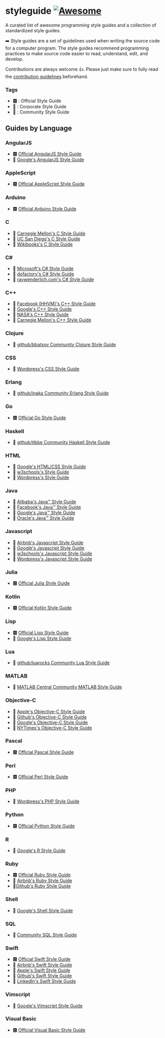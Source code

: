 # styleguide [![Awesome](https://awesome.re/badge.svg)](https://awesome.re)
A curated list of awesome programming style guides and a collection of standardized style guides.

➡️ Style guides are a set of guidelines used when writing the source code for a computer program.  The style guides recommend programming practices to make source code easier to read, understand, edit, and develop.

Contributions are always welcome 👍. Please just make sure to fully read the [contribution guidelines](contributing.md) beforehand.

### Tags
- 🅾️ : Official Style Guide
- 📇 : Corporate Style Guide
- 👥 : Community Style Guide

## Guides by Language

### AngularJS
- 🅾️ [Official AngularJS Style Guide](https://angular.io/guide/styleguide)
- 📇 [Google's AngularJS Style Guide](https://google.github.io/styleguide/angularjs-google-style.html)

### AppleScript
- 🅾️ [Official AppleScript Style Guide](https://developer.apple.com/library/archive/documentation/AppleScript/Conceptual/AppleScriptLangGuide/conceptual/ASLR_lexical_conventions.html)

### Arduino
- 🅾️ [Official Arduino Style Guide](https://www.arduino.cc/en/Reference/StyleGuide)

### C
- 👥 [Carnegie Mellon's C Style Guide](https://users.ece.cmu.edu/~eno/coding/CCodingStandard.html)
- 👥 [UC San Diego's C Style Guide](https://cseweb.ucsd.edu/~ricko/CSE30/indhill-cstyle.html)
- 👥 [Wikibooks's C Style Guide](https://en.wikibooks.org/wiki/C_Programming/Structure_and_style)

### C#
- 📇 [Microsoft's C# Style Guide](https://docs.microsoft.com/en-us/dotnet/csharp/programming-guide/inside-a-program/coding-conventions)
- 👥 [dofactory's C# Style Guide](https://www.dofactory.com/reference/csharp-coding-standards)
- 👥 [raywenderlich.com's C# Style Guide](https://github.com/raywenderlich/c-sharp-style-guide)

### C++
- 📇 [Facebook (HHVM)'s C++ Style Guide](https://github.com/facebook/hhvm/blob/master/hphp/doc/coding-conventions.md)
- 📇 [Google's C++ Style Guide](https://google.github.io/styleguide/cppguide.html)
- 📇 [NASA's C++ Style Guide](https://ntrs.nasa.gov/archive/nasa/casi.ntrs.nasa.gov/20080039927.pdf)
- 👥 [Carnegie Mellon's C++ Style Guide](https://users.ece.cmu.edu/~eno/coding/CppCodingStandard.html)

### Clojure
- 👥 [github/bbatsov Community Clojure Style Guide](https://github.com/bbatsov/clojure-style-guide)

### CSS
- 📇 [Wordpress's CSS Style Guide](http://make.wordpress.org/core/handbook/coding-standards/css/)

### Erlang
- 👥 [github/inaka Community Erlang Style Guide](https://github.com/inaka/erlang_guidelines)

### Go
- 🅾️ [Official Go Style Guide](https://github.com/golang/go/wiki/CodeReviewComments)

### Haskell
- 👥 [github/tibbe Community Haskell Style Guide](https://github.com/tibbe/haskell-style-guide/blob/master/haskell-style.md)

### HTML
- 📇 [Google's HTML/CSS Style Guide](https://google.github.io/styleguide/htmlcssguide.html)
- 📇 [w3schools's Style Guide](https://www.w3schools.com/html/html5_syntax.asp)
- 📇 [Wordpress's Style Guide](https://make.wordpress.org/core/handbook/best-practices/coding-standards/html/)

### Java
- 📇 [Alibaba's Java™ Style Guide](https://alibaba.github.io/Alibaba-Java-Coding-Guidelines/)
- 📇 [Facebook's Java™ Style Guide](https://github.com/facebook/jcommon/wiki/Coding-Standards)
- 📇 [Google's Java™ Style Guide](https://google.github.io/styleguide/javaguide.html)
- 📇 [Oracle's Java™ Style Guide](http://www.oracle.com/technetwork/java/codeconvtoc-136057.html)

### Javascript
- 📇 [Airbnb's Javascript Style Guide](https://github.com/airbnb/javascript)
- 📇 [Google's Javascript Style Guide](https://google.github.io/styleguide/jsguide.html)
- 📇 [w3schools's Javascript Style Guide](https://www.w3schools.com/js/js_conventions.asp)
- 📇 [Wordpress's Javascript Style Guide](https://make.wordpress.org/core/handbook/best-practices/coding-standards/javascript/)

### Julia
- 🅾️ [Official Julia Style Guide](https://docs.julialang.org/en/v1/manual/style-guide/index.html)

### Kotlin
- 🅾️ [Official Kotlin Style Guide](https://kotlinlang.org/docs/reference/coding-conventions.html)

### Lisp
- 🅾️ [Official Lisp Style Guide](https://lisp-lang.org/style-guide/)
- 📇 [Google's Lisp Style Guide](https://google.github.io/styleguide/lispguide.xml)

### Lua
- 👥 [github/luarocks Community Lua Style Guide](https://github.com/luarocks/lua-style-guide)

### MATLAB
- 👥 [MATLAB Central Community MATLAB Style Guide](https://www.mathworks.com/matlabcentral/fileexchange/46056-matlab-style-guidelines-2-0)

### Objective-C
- 📇 [Apple's Objective-C Style Guide](https://developer.apple.com/library/archive/documentation/Cocoa/Conceptual/ProgrammingWithObjectiveC/Conventions/Conventions.html)
- 📇 [Github's Objective-C Style Guide](https://github.com/github/objective-c-style-guide)
- 📇 [Google's Objective-C Style Guide](http://google.github.io/styleguide/objcguide.html)
- 📇 [NYTimes's Objective-C Style Guide](https://github.com/nytimes/objective-c-style-guide)

### Pascal
- 🅾️ [Official Pascal Style Guide](https://wiki.freepascal.org/Coding_style)

### Perl
- 🅾️ [Official Perl Style Guide](https://perldoc.perl.org/perlstyle.html)

### PHP
- 📇 [Wordpress's PHP Style Guide](https://make.wordpress.org/core/handbook/best-practices/coding-standards/php/)

### Python
- 🅾️ [Official Python Style Guide](https://www.python.org/dev/peps/pep-0008/)

### R
- 📇 [Google's R Style Guide](https://google.github.io/styleguide/Rguide.xml)

### Ruby
- 🅾️ [Official Ruby Style Guide](https://rubystyle.guide)
- 📇 [Airbnb's Ruby Style Guide](https://github.com/airbnb/ruby)
- 📇[Github's Ruby Style Guide](https://github.com/github/rubocop-github)

### Shell
- 📇 [Google's Shell Style Guide](https://google.github.io/styleguide/shell.xml)

### SQL
- 👥 [Community SQL Style Guide](https://www.sqlstyle.guide)

### Swift
- 🅾️ [Official Swift Style Guide](https://swift.org/documentation/api-design-guidelines/)
- 📇 [Airbnb's Swift Style Guide](https://github.com/airbnb/swift)
- 📇 [Apple's Swift Style Guide](https://swift.org/documentation/api-design-guidelines/)
- 📇 [Github's Swift Style Guide](https://github.com/github/swift-style-guide)
- 📇 [LinkedIn's Swift Style Guide](https://github.com/linkedin/swift-style-guide)

### Vimscript
- 📇 [Google's Vimscript Style Guide](https://google.github.io/styleguide/vimscriptguide.xml)

### Visual Basic
- 🅾️ [Official Visual Basic Style Guide](https://docs.microsoft.com/en-us/dotnet/visual-basic/programming-guide/program-structure/coding-conventions)
